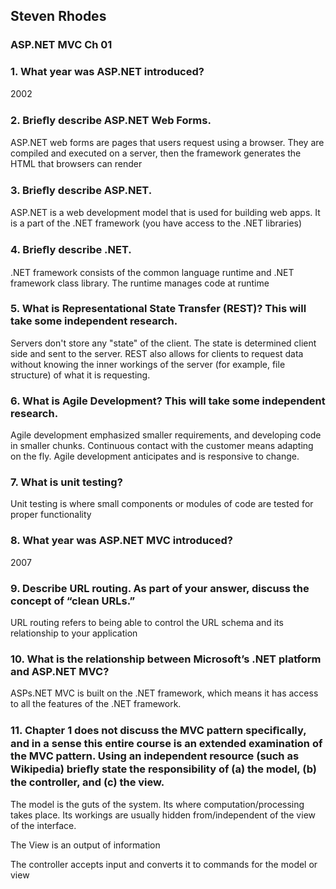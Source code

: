 ## Steven Rhodes
### ASP.NET MVC Ch 01

### 1. What year was ASP.NET introduced?
2002

### 2. Brieﬂy describe ASP.NET Web Forms.
ASP.NET web forms are pages that users request using a browser. They are compiled and executed on a server, then the framework generates the HTML that browsers can render

### 3. Brieﬂy describe ASP.NET.
ASP.NET is a web development model that is used for building web apps. It is a part of the .NET framework (you have access to the .NET libraries)

### 4. Brieﬂy describe .NET.
.NET framework consists of the common language runtime and .NET framework class library. The runtime manages code at runtime

### 5. What is Representational State Transfer (REST)? This will take some independent research.
Servers don't store any "state" of the client. The state is determined client side and sent to the server. REST also allows for clients to request data without knowing the inner workings of the server (for example, file structure) of what it is requesting.

### 6. What is Agile Development? This will take some independent research.
Agile development emphasized smaller requirements, and developing code in smaller chunks. Continuous contact with the customer means adapting on the fly. Agile development anticipates and is responsive to change.

### 7. What is unit testing?
Unit testing is where small components or modules of code are tested for proper functionality

### 8. What year was ASP.NET MVC introduced?
2007

### 9. Describe URL routing. As part of your answer, discuss the concept of “clean URLs.”
URL routing refers to being able to control the URL schema and its relationship to your application

### 10. What is the relationship between Microsoft’s .NET platform and ASP.NET MVC?
ASPs.NET MVC is built on the .NET framework, which means it has access to all the features of the .NET framework.

### 11. Chapter 1 does not discuss the MVC pattern speciﬁcally, and in a sense this entire course is an extended examination of the MVC pattern. Using an independent resource (such as Wikipedia) brieﬂy state the responsibility of (a) the model, (b) the controller, and (c) the view.
The model is the guts of the system. Its where computation/processing takes place. Its workings are usually hidden from/independent of the view of the interface.

The View is an output of information

The controller accepts input and converts it to commands for the model or view


